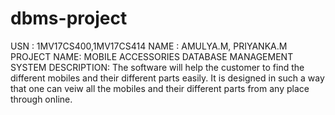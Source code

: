 # dbms-project
USN : 1MV17CS400,1MV17CS414
NAME : AMULYA.M, PRIYANKA.M
PROJECT NAME: MOBILE ACCESSORIES DATABASE MANAGEMENT SYSTEM
DESCRIPTION:
     The software will help the customer to find the different mobiles and their different parts easily.
     It is designed in such a way that one can veiw all the mobiles and their different parts from any place through online.
